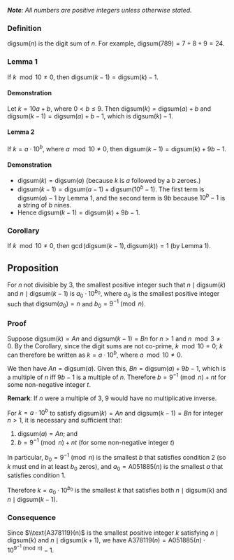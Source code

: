 
***Note**: All numbers are positive integers unless otherwise stated.*

### Definition

$\text{digsum}(n)$ is the digit sum of $n$. For example, $\text{digsum}(789) = 7+8+9 = 24$.

### Lemma 1

If $k \mod{10} \ne 0$, then $\text{digsum}(k-1)= 	\text{digsum}(k)-1$.

#### Demonstration

Let $k = 10a + b$, where $0 < b \le 9$. Then $\text{digsum}(k) = 	\text{digsum}(a) + b$ and $\text{digsum}(k-1) = 	\text{digsum}(a)+b-1$, which is $\text{digsum}(k)-1$.

#### Lemma 2

If $k = a \cdot 10^b$, where $a \mod{10} \ne 0$, then $\text{digsum}(k-1) = 	\text{digsum}(k) + 9b - 1$.

#### Demonstration

* $\text{digsum}(k)=	\text{digsum}(a)$ (because $k$ is $a$ followed by a $b$ zeroes.) 
* $\text{digsum}(k-1) = 	\text{digsum}(a-1)+ 	\text{digsum}(10^b-1)$. The first term is $\text{digsum}(a)-1$ by Lemma 1, and the second term is $9b$ because $10^b-1$ is a string of $b$ nines.
* Hence $\text{digsum}(k-1) = 	\text{digsum}(k) + 9b -1$.

### Corollary

If $k \mod 10 \ne 0$, then $\gcd(	\text{digsum}(k-1), 	\text{digsum}(k)) = 1$ (by Lemma 1). 

## Proposition

For $n$ not divisible by 3, the smallest positive integer such that $n \mid 	\text{digsum}(k)$ and $n \mid 	\text{digsum}(k-1)$  is $a_0\cdot 10^{b_0}$, where $a_0$ is the smallest positive integer such that $\text{digsum}(a_0)=n$ and $b_0=9^{-1}\pmod{n}$.

### Proof

Suppose $\text{digsum}(k) = An$ and $\text{digsum}(k-1) = Bn$ for $n>1$ and $n \mod 3 \ne 0$. By the Corollary, since the digit sums are not co-prime, $k \mod 10 = 0$; $k$ can therefore be written as $k = a \cdot 10^b$, where $a \mod 10 \ne 0$.

We then have $An = 	\text{digsum}(a)$. Given this, $Bn = 	\text{digsum}(a) + 9b - 1$, which is a multiple of $n$ iff $9b-1$ is a multiple of $n$. Therefore $b = 9^{-1} \pmod{n} + nt$ for some non-negative integer $t$. 

**Remark**: If $n$ were a multiple of 3, 9 would have no multiplicative inverse. 

For $k = a\cdot 10^b$ to satisfy $\text{digsum}(k) = An$ and $\text{digsum}(k-1)=Bn$ for integer $n>1$, it is necessary and sufficient that:

1. $\text{digsum}(a)=An$; and
2. $b = 9^{-1}\pmod{n} + nt$ (for some non-negative integer $t$)

In particular, $b_0 = 9^{-1} \pmod{n}$ is the smallest $b$ that satisfies condition 2 (so $k$ must end in at least $b_0$ zeros), and $a_0 = \text{A051885}(n)$ is the smallest $a$ that satisfies condition 1. 

Therefore $k = a_0 \cdot 10^{b_0}$ is the smallest $k$ that satisfies both $n \mid 	\text{digsum}(k)$ and $n \mid 	\text{digsum}(k-1)$.

### Consequence

Since $\\text{A378119}(n)$ is the smallest positive integer $k$ satisfying $n \mid 	\text{digsum}(k)$ and $n \mid 	\text{digsum}(k+1)$, we have $\text{A378119}(n) = \text{A051885}(n) \cdot 10^{9^{-1} \pmod n}-1$.
